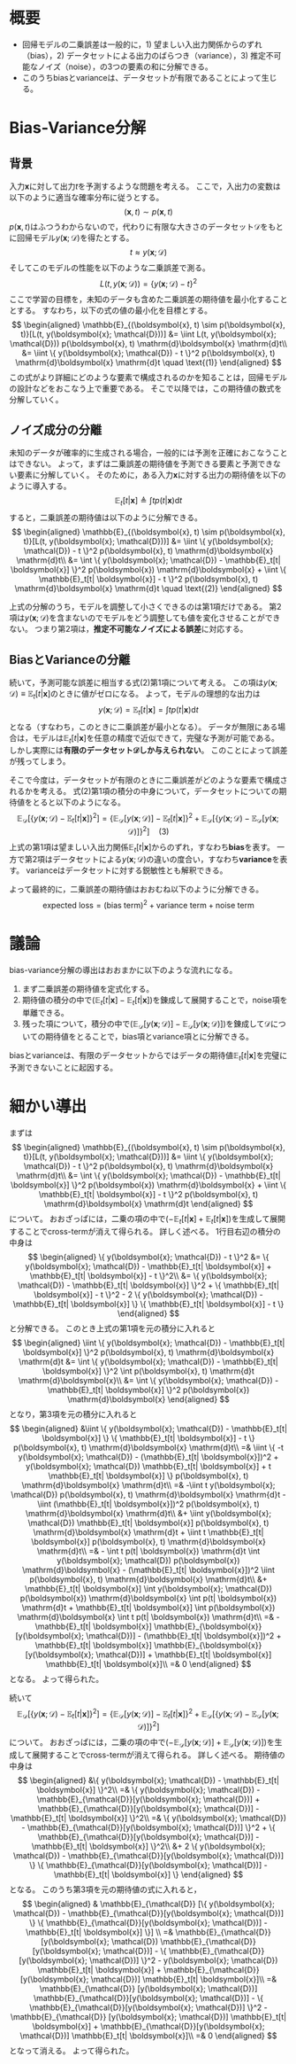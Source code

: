 # 概要

- 回帰モデルの二乗誤差は一般的に，1) 望ましい入出力関係からのずれ（bias），2) データセットによる出力のばらつき（variance），3) 推定不可能なノイズ（noise），の3つの要素の和に分解できる。
- このうちbiasとvarianceは、データセットが有限であることによって生じる。

# Bias-Variance分解

## 背景

入力$\boldsymbol{x}$に対して出力$t$を予測するような問題を考える。
ここで，入出力の変数は以下のように適当な確率分布に従うとする。
$$
(\boldsymbol{x}, t) \sim p(\boldsymbol{x}, t)
$$
$p(\boldsymbol{x}, t)$はふつうわからないので，代わりに有限な大きさのデータセット$\mathcal{D}$をもとに回帰モデル$y(\boldsymbol{x}; \mathcal{D})$を得たとする。
$$
t \approx y(\boldsymbol{x}; \mathcal{D})
$$
そしてこのモデルの性能を以下のような二乗誤差で測る。
$$
L(t, y(\boldsymbol{x}; \mathcal{D})) = \{ y(\boldsymbol{x}; \mathcal{D}) - t \}^2
$$
ここで学習の目標を，未知のデータも含めた二乗誤差の期待値を最小化することとする。
すなわち，以下の式の値の最小化を目標とする。
$$
\begin{aligned}
\mathbb{E}_{(\boldsymbol{x}, t) \sim p(\boldsymbol{x}, t)}[L(t, y(\boldsymbol{x}; \mathcal{D}))] &= \iint L(t, y(\boldsymbol{x}; \mathcal{D})) p(\boldsymbol{x}, t) \mathrm{d}\boldsymbol{x} \mathrm{d}t\\
&= \iint \{ y(\boldsymbol{x}; \mathcal{D}) - t \}^2 p(\boldsymbol{x}, t) \mathrm{d}\boldsymbol{x} \mathrm{d}t \quad \text{(1)}
\end{aligned}
$$
この式がより詳細にどのような要素で構成されるのかを知ることは，回帰モデルの設計などをおこなう上で重要である。
そこで以降では，この期待値の数式を分解していく。

## ノイズ成分の分離

未知のデータが確率的に生成される場合，一般的には予測を正確におこなうことはできない。
よって，まずは二乗誤差の期待値を予測できる要素と予測できない要素に分解していく。
そのために，ある入力$\boldsymbol{x}$に対する出力の期待値を以下のように導入する。
$$
\mathbb{E}_t[t| \boldsymbol{x}] \triangleq \int t p(t| \boldsymbol{x}) \mathrm{d}t
$$
すると，二乗誤差の期待値は以下のように分解できる。
$$
\begin{aligned}
\mathbb{E}_{(\boldsymbol{x}, t) \sim p(\boldsymbol{x}, t)}[L(t, y(\boldsymbol{x}; \mathcal{D}))] &= \iint \{ y(\boldsymbol{x}; \mathcal{D}) - t \}^2 p(\boldsymbol{x}, t) \mathrm{d}\boldsymbol{x} \mathrm{d}t\\
&= \int \{ y(\boldsymbol{x}; \mathcal{D}) - \mathbb{E}_t[t| \boldsymbol{x}] \}^2 p(\boldsymbol{x}) \mathrm{d}\boldsymbol{x} + \iint \{ \mathbb{E}_t[t| \boldsymbol{x}] - t \}^2 p(\boldsymbol{x}, t) \mathrm{d}\boldsymbol{x} \mathrm{d}t \quad \text{(2)}
\end{aligned}
$$

上式の分解のうち，モデルを調整して小さくできるのは第1項だけである。
第2項は$y(\boldsymbol{x}; \mathcal{D})$を含まないのでモデルをどう調整しても値を変化させることができない。
つまり第2項は，**推定不可能なノイズによる誤差**に対応する。

## BiasとVarianceの分離

続いて，予測可能な誤差に相当する式(2)第1項について考える。
この項は$y(\boldsymbol{x}; \mathcal{D}) \equiv \mathbb{E}_t[t| \boldsymbol{x}]$のときに値がゼロになる。
よって，モデルの理想的な出力は
$$
y(\boldsymbol{x}; \mathcal{D}) = \mathbb{E}_t[t| \boldsymbol{x}] = \int t p(t| \boldsymbol{x}) \mathrm{d}t
$$
となる（すなわち，このときに二乗誤差が最小となる）。
データが無限にある場合は，モデルは$\mathbb{E}_t[t| \boldsymbol{x}]$を任意の精度で近似できて，完璧な予測が可能である。
しかし実際には**有限のデータセット$\mathcal{D}$しか与えられない**。
このことによって誤差が残ってしまう。

そこで今度は，データセットが有限のときに二乗誤差がどのような要素で構成されるかを考える。
式(2)第1項の積分の中身について，データセットについての期待値をとると以下のようになる。
$$
\mathbb{E}_{\mathcal{D}}[\{ y(\boldsymbol{x}; \mathcal{D}) - \mathbb{E}_t[t| \boldsymbol{x}] \}^2] = \{ \mathbb{E}_{\mathcal{D}}[y(\boldsymbol{x}; \mathcal{D})] - \mathbb{E}_t[t| \boldsymbol{x}] \}^2 + \mathbb{E}_{\mathcal{D}}[\{ y(\boldsymbol{x}; \mathcal{D}) - \mathbb{E}_{\mathcal{D}}[y(\boldsymbol{x}; \mathcal{D})] \}^2] \quad \text{(3)}
$$
上式の第1項は望ましい入出力関係$\mathbb{E}_t[t| \boldsymbol{x}]$からのずれ，すなわち**bias**を表す。
一方で第2項はデータセットによる$y(\boldsymbol{x}; \mathcal{D})$の違いの度合い，すなわち**variance**を表す。
varianceはデータセットに対する鋭敏性とも解釈できる。

よって最終的に，二乗誤差の期待値はおおむね以下のように分解できる。
$$
\text{expected loss} = (\text{bias term})^2 + \text{variance term} + \text{noise term}
$$

# 議論

bias-variance分解の導出はおおまかに以下のような流れになる。

1. まず二乗誤差の期待値を定式化する。
2. 期待値の積分の中で$(\mathbb{E}_t[t| \boldsymbol{x}] - \mathbb{E}_t[t| \boldsymbol{x}])$を錬成して展開することで，noise項を単離できる。
3. 残った項について，積分の中で$(\mathbb{E}_{\mathcal{D}}[y(\boldsymbol{x}; \mathcal{D})] - \mathbb{E}_{\mathcal{D}}[y(\boldsymbol{x}; \mathcal{D})])$を錬成して$\mathcal{D}$についての期待値をとることで，bias項とvariance項とに分解できる。

biasとvarianceは、有限のデータセットからではデータの期待値$\mathbb{E}_t[t| \boldsymbol{x}]$を完璧に予測できないことに起因する。

# 細かい導出

まずは
$$
\begin{aligned}
\mathbb{E}_{(\boldsymbol{x}, t) \sim p(\boldsymbol{x}, t)}[L(t, y(\boldsymbol{x}; \mathcal{D}))] &= \iint \{ y(\boldsymbol{x}; \mathcal{D}) - t \}^2 p(\boldsymbol{x}, t) \mathrm{d}\boldsymbol{x} \mathrm{d}t\\
&= \int \{ y(\boldsymbol{x}; \mathcal{D}) - \mathbb{E}_t[t| \boldsymbol{x}] \}^2 p(\boldsymbol{x}) \mathrm{d}\boldsymbol{x} + \iint \{ \mathbb{E}_t[t| \boldsymbol{x}] - t \}^2 p(\boldsymbol{x}, t) \mathrm{d}\boldsymbol{x} \mathrm{d}t
\end{aligned}
$$
について。
おおざっぱには，二乗の項の中で$(-\mathbb{E}_t[t| \boldsymbol{x}] + \mathbb{E}_t[t| \boldsymbol{x}])$を生成して展開することでcross-termが消えて得られる。
詳しく述べる。
1行目右辺の積分の中身は
$$
\begin{aligned}
\{ y(\boldsymbol{x}; \mathcal{D}) - t \}^2
&= \{ y(\boldsymbol{x}; \mathcal{D}) - \mathbb{E}_t[t| \boldsymbol{x}] + \mathbb{E}_t[t| \boldsymbol{x}] - t \}^2\\
&= \{ y(\boldsymbol{x}; \mathcal{D}) - \mathbb{E}_t[t| \boldsymbol{x}] \}^2 + \{ \mathbb{E}_t[t| \boldsymbol{x}] - t \}^2 - 2 \{ y(\boldsymbol{x}; \mathcal{D}) - \mathbb{E}_t[t| \boldsymbol{x}] \} \{ \mathbb{E}_t[t| \boldsymbol{x}] - t \}
\end{aligned}
$$
と分解できる。
このとき上式の第1項を元の積分に入れると
$$
\begin{aligned}
\iint \{ y(\boldsymbol{x}; \mathcal{D}) - \mathbb{E}_t[t| \boldsymbol{x}] \}^2 p(\boldsymbol{x}, t) \mathrm{d}\boldsymbol{x} \mathrm{d}t &= \int \{ y(\boldsymbol{x}; \mathcal{D}) - \mathbb{E}_t[t| \boldsymbol{x}] \}^2 \int p(\boldsymbol{x}, t) \mathrm{d}t \mathrm{d}\boldsymbol{x}\\
&= \int \{ y(\boldsymbol{x}; \mathcal{D}) - \mathbb{E}_t[t| \boldsymbol{x}] \}^2 p(\boldsymbol{x}) \mathrm{d}\boldsymbol{x}
\end{aligned}
$$
となり，第3項を元の積分に入れると
$$
\begin{aligned}
&\iint \{ y(\boldsymbol{x}; \mathcal{D}) - \mathbb{E}_t[t| \boldsymbol{x}] \} \{ \mathbb{E}_t[t| \boldsymbol{x}] - t \} p(\boldsymbol{x}, t) \mathrm{d}\boldsymbol{x} \mathrm{d}t\\
=& \iint \{ -t y(\boldsymbol{x}; \mathcal{D}) - (\mathbb{E}_t[t| \boldsymbol{x}])^2 + y(\boldsymbol{x}; \mathcal{D}) \mathbb{E}_t[t| \boldsymbol{x}] + t \mathbb{E}_t[t| \boldsymbol{x}] \} p(\boldsymbol{x}, t) \mathrm{d}\boldsymbol{x} \mathrm{d}t\\
=& -\iint t y(\boldsymbol{x}; \mathcal{D}) p(\boldsymbol{x}, t) \mathrm{d}\boldsymbol{x} \mathrm{d}t - \iint (\mathbb{E}_t[t| \boldsymbol{x}])^2 p(\boldsymbol{x}, t) \mathrm{d}\boldsymbol{x} \mathrm{d}t\\
&+ \iint y(\boldsymbol{x}; \mathcal{D}) \mathbb{E}_t[t| \boldsymbol{x}] p(\boldsymbol{x}, t) \mathrm{d}\boldsymbol{x} \mathrm{d}t + \iint t \mathbb{E}_t[t| \boldsymbol{x}] p(\boldsymbol{x}, t) \mathrm{d}\boldsymbol{x} \mathrm{d}t\\
=& - \int t p(t| \boldsymbol{x}) \mathrm{d}t \int y(\boldsymbol{x}; \mathcal{D}) p(\boldsymbol{x}) \mathrm{d}\boldsymbol{x} - (\mathbb{E}_t[t| \boldsymbol{x}])^2 \iint p(\boldsymbol{x}, t) \mathrm{d}\boldsymbol{x} \mathrm{d}t\\
&+ \mathbb{E}_t[t| \boldsymbol{x}] \int y(\boldsymbol{x}; \mathcal{D}) p(\boldsymbol{x}) \mathrm{d}\boldsymbol{x} \int p(t| \boldsymbol{x}) \mathrm{d}t + \mathbb{E}_t[t| \boldsymbol{x}] \int p(\boldsymbol{x}) \mathrm{d}\boldsymbol{x} \int t p(t| \boldsymbol{x}) \mathrm{d}t\\
=& - \mathbb{E}_t[t| \boldsymbol{x}] \mathbb{E}_{\boldsymbol{x}} [y(\boldsymbol{x}; \mathcal{D})] - (\mathbb{E}_t[t| \boldsymbol{x}])^2 + \mathbb{E}_t[t| \boldsymbol{x}] \mathbb{E}_{\boldsymbol{x}} [y(\boldsymbol{x}; \mathcal{D})] + \mathbb{E}_t[t| \boldsymbol{x}] \mathbb{E}_t[t| \boldsymbol{x}]\\
=& 0
\end{aligned}
$$
となる。
よって得られた。

続いて
$$
\mathbb{E}_{\mathcal{D}}[\{ y(\boldsymbol{x}; \mathcal{D}) - \mathbb{E}_t[t| \boldsymbol{x}] \}^2] = \{ \mathbb{E}_{\mathcal{D}}[y(\boldsymbol{x}; \mathcal{D})] - \mathbb{E}_t[t| \boldsymbol{x}] \}^2 + \mathbb{E}_{\mathcal{D}}[\{ y(\boldsymbol{x}; \mathcal{D}) - \mathbb{E}_{\mathcal{D}}[y(\boldsymbol{x}; \mathcal{D})] \}^2]
$$
について。
おおざっぱには，二乗の項の中で$(-\mathbb{E}_{\mathcal{D}}[y(\boldsymbol{x}; \mathcal{D})] + \mathbb{E}_{\mathcal{D}}[y(\boldsymbol{x}; \mathcal{D})])$を生成して展開することでcross-termが消えて得られる。
詳しく述べる。
期待値の中身は
$$
\begin{aligned}
&\{ y(\boldsymbol{x}; \mathcal{D}) - \mathbb{E}_t[t| \boldsymbol{x}] \}^2\\
=& \{ y(\boldsymbol{x}; \mathcal{D}) - \mathbb{E}_{\mathcal{D}}[y(\boldsymbol{x}; \mathcal{D})] + \mathbb{E}_{\mathcal{D}}[y(\boldsymbol{x}; \mathcal{D})] - \mathbb{E}_t[t| \boldsymbol{x}] \}^2\\
=& \{ y(\boldsymbol{x}; \mathcal{D}) - \mathbb{E}_{\mathcal{D}}[y(\boldsymbol{x}; \mathcal{D})] \}^2 + \{ \mathbb{E}_{\mathcal{D}}[y(\boldsymbol{x}; \mathcal{D})] - \mathbb{E}_t[t| \boldsymbol{x}] \}^2\\
&+ 2 \{ y(\boldsymbol{x}; \mathcal{D}) - \mathbb{E}_{\mathcal{D}}[y(\boldsymbol{x}; \mathcal{D})] \} \{ \mathbb{E}_{\mathcal{D}}[y(\boldsymbol{x}; \mathcal{D})] - \mathbb{E}_t[t| \boldsymbol{x}] \}
\end{aligned}
$$
となる。
このうち第3項を元の期待値の式に入れると，
$$
\begin{aligned}
& \mathbb{E}_{\mathcal{D}} [\{ y(\boldsymbol{x}; \mathcal{D}) - \mathbb{E}_{\mathcal{D}}[y(\boldsymbol{x}; \mathcal{D})] \} \{ \mathbb{E}_{\mathcal{D}}[y(\boldsymbol{x}; \mathcal{D})] - \mathbb{E}_t[t| \boldsymbol{x}] \}] \\
=& \mathbb{E}_{\mathcal{D}} [y(\boldsymbol{x}; \mathcal{D}) \mathbb{E}_{\mathcal{D}}[y(\boldsymbol{x}; \mathcal{D})] - \{ \mathbb{E}_{\mathcal{D}}[y(\boldsymbol{x}; \mathcal{D})] \}^2 - y(\boldsymbol{x}; \mathcal{D}) \mathbb{E}_t[t| \boldsymbol{x}] + \mathbb{E}_{\mathcal{D}}[y(\boldsymbol{x}; \mathcal{D})] \mathbb{E}_t[t| \boldsymbol{x}]\\
=& \mathbb{E}_{\mathcal{D}} [y(\boldsymbol{x}; \mathcal{D})] \mathbb{E}_{\mathcal{D}}[y(\boldsymbol{x}; \mathcal{D})] - \{ \mathbb{E}_{\mathcal{D}}[y(\boldsymbol{x}; \mathcal{D})] \}^2 - \mathbb{E}_{\mathcal{D}} [y(\boldsymbol{x}; \mathcal{D})] \mathbb{E}_t[t| \boldsymbol{x}] + \mathbb{E}_{\mathcal{D}}[y(\boldsymbol{x}; \mathcal{D})] \mathbb{E}_t[t| \boldsymbol{x}]\\
=& 0
\end{aligned}
$$
となって消える。
よって得られた。
